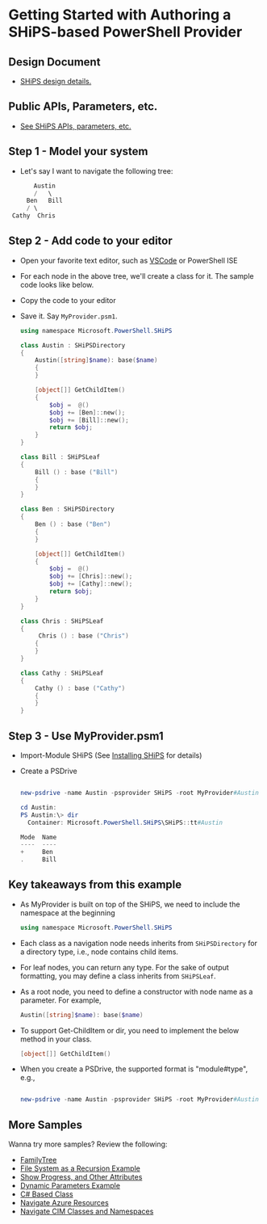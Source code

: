 # Getting Started with Authoring a SHiPS-based PowerShell Provider

## Design Document

- [SHiPS design details.][design]

## Public APIs, Parameters, etc.

- [See SHiPS APIs, parameters, etc.][api]

## Step 1 - Model your system

- Let's say I want to navigate the following tree:

```powershell
       Austin
       /   \
     Ben   Bill
     / \
 Cathy  Chris
```

## Step 2 - Add code to your editor

- Open your favorite text editor, such as [VSCode][vscode] or PowerShell ISE
- For each node in the above tree, we'll create a class for it. The sample code looks like below.
- Copy the code to your editor
- Save it. Say `MyProvider.psm1`.

  ```powershell
  using namespace Microsoft.PowerShell.SHiPS

  class Austin : SHiPSDirectory
  {
      Austin([string]$name): base($name)
      {
      }

      [object[]] GetChildItem()
      {
          $obj =  @()
          $obj += [Ben]::new();
          $obj += [Bill]::new();
          return $obj;
      }
  }

  class Bill : SHiPSLeaf
  {
      Bill () : base ("Bill")
      {
      }
  }

  class Ben : SHiPSDirectory
  {
      Ben () : base ("Ben")
      {
      }

      [object[]] GetChildItem()
      {
          $obj =  @()
          $obj += [Chris]::new();
          $obj += [Cathy]::new();
          return $obj;
      }
  }

  class Chris : SHiPSLeaf
  {
       Chris () : base ("Chris")
      {
      }
  }

  class Cathy : SHiPSLeaf
  {
      Cathy () : base ("Cathy")
      {
      }
  }

  ```

## Step 3 - Use MyProvider.psm1

- Import-Module SHiPS (See [Installing SHiPS][readme] for details)
- Create a PSDrive

  ```powershell

  new-psdrive -name Austin -psprovider SHiPS -root MyProvider#Austin

  cd Austin:
  PS Austin:\> dir
    Container: Microsoft.PowerShell.SHiPS\SHiPS::tt#Austin

  Mode  Name
  ----  ----
  +     Ben
  .     Bill

  ```

## Key takeaways from this example

- As MyProvider is built on top of the SHiPS, we need to include the namespace at the beginning
  ```powerShell
  using namespace Microsoft.PowerShell.SHiPS
  ```
- Each class as a navigation node needs inherits from `SHiPSDirectory` for a directory type, i.e., node contains child items.
- For leaf nodes, you can return any type. For the sake of output formatting, you may define a class inherits from `SHiPSLeaf`.

- As a root node, you need to define a constructor with node name as a parameter. For example,

  ```powershell
  Austin([string]$name): base($name)

  ```
- To support Get-ChildItem or dir, you need to implement the below method in your class.

  ```powershell
  [object[]] GetChildItem()

  ```
- When you create a PSDrive, the supported format is "module#type", e.g.,

  ```powershell

  new-psdrive -name Austin -psprovider SHiPS -root MyProvider#Austin
  ```

## More Samples

Wanna try more samples? Review the following:

- [FamilyTree][ft]
- [File System as a Recursion Example][fs]
- [Show Progress, and Other Attributes][sp]
- [Dynamic Parameters Example][ds]
- [C# Based Class][csharp]
- [Navigate Azure Resources][az]
- [Navigate CIM Classes and Namespaces][cim]

[vscode]: https://github.com/PowerShell/PowerShell/blob/master/docs/learning-powershell/using-vscode.md#editing-with-vs-code
[readme]: ../README.md#Installing-SHiPS
[ft]: ../samples/FamilyTree
[fs]: ../samples/FileSystem
[sp]: ../samples/ShowProgress
[csharp]: ../samples/FamilyTreeInCSharp
[ds]: ../samples/DynamicParameter
[az]: https://github.com/PowerShell/AzurePSDrive
[design]: ./Design.md
[api]: ./PublicAPIsAndMore.md
[cim]: https://github.com/PowerShell/CimPSDrive